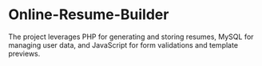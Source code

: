 # Online-Resume-Builder
The project leverages PHP for generating and storing resumes, MySQL for managing user data, and JavaScript for form validations and template previews.
